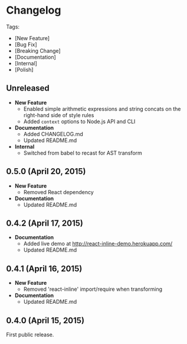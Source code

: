 # Changelog

Tags:

- [New Feature]
- [Bug Fix]
- [Breaking Change]
- [Documentation]
- [Internal]
- [Polish]

## Unreleased

- **New Feature**
  - Enabled simple arithmetic expressions and string concats on the right-hand side of style rules
  - Added `context` options to Node.js API and CLI
- **Documentation**
  - Added CHANGELOG.md
  - Updated README.md
- **Internal**
  - Switched from babel to recast for AST transform

## 0.5.0 (April 20, 2015)

- **New Feature**
  - Removed React dependency
- **Documentation**
  - Updated README.md

## 0.4.2 (April 17, 2015)

- **Documentation**
  - Added live demo at http://react-inline-demo.herokuapp.com/
  - Updated README.md

## 0.4.1 (April 16, 2015)

- **New Feature**
  - Removed 'react-inline' import/require when transforming
- **Documentation**
  - Updated README.md

## 0.4.0 (April 15, 2015)

First public release.
